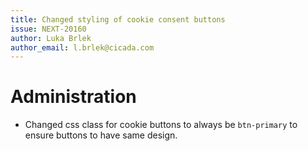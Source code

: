 ```yaml
---
title: Changed styling of cookie consent buttons
issue: NEXT-20160
author: Luka Brlek
author_email: l.brlek@cicada.com
---
```

# Administration
* Changed css class for cookie buttons to always be `btn-primary` to ensure buttons to have same design.
